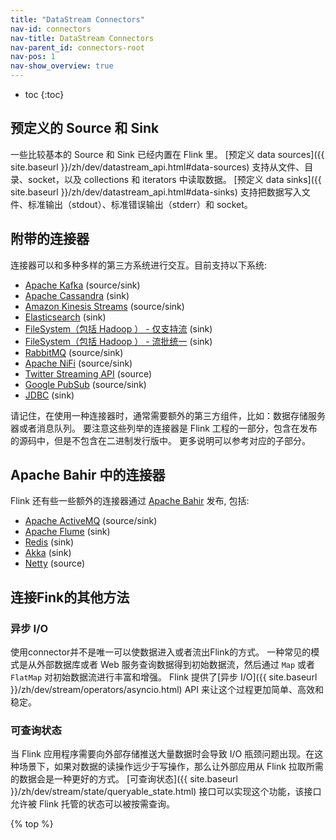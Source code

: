 ```yaml
---
title: "DataStream Connectors"
nav-id: connectors
nav-title: DataStream Connectors
nav-parent_id: connectors-root
nav-pos: 1
nav-show_overview: true
---
```

<!--
Licensed to the Apache Software Foundation (ASF) under one
or more contributor license agreements.  See the NOTICE file
distributed with this work for additional information
regarding copyright ownership.  The ASF licenses this file
to you under the Apache License, Version 2.0 (the
"License"); you may not use this file except in compliance
with the License.  You may obtain a copy of the License at

  http://www.apache.org/licenses/LICENSE-2.0

Unless required by applicable law or agreed to in writing,
software distributed under the License is distributed on an
"AS IS" BASIS, WITHOUT WARRANTIES OR CONDITIONS OF ANY
KIND, either express or implied.  See the License for the
specific language governing permissions and limitations
under the License.
-->

* toc
{:toc}

## 预定义的 Source 和 Sink

一些比较基本的 Source 和 Sink 已经内置在 Flink 里。
[预定义 data sources]({{ site.baseurl }}/zh/dev/datastream_api.html#data-sources) 支持从文件、目录、socket，以及 collections 和 iterators 中读取数据。
[预定义 data sinks]({{ site.baseurl }}/zh/dev/datastream_api.html#data-sinks) 支持把数据写入文件、标准输出（stdout）、标准错误输出（stderr）和 socket。

## 附带的连接器

连接器可以和多种多样的第三方系统进行交互。目前支持以下系统:

 * [Apache Kafka](kafka.html) (source/sink)
 * [Apache Cassandra](cassandra.html) (sink)
 * [Amazon Kinesis Streams](kinesis.html) (source/sink)
 * [Elasticsearch](elasticsearch.html) (sink)
 * [FileSystem（包括 Hadoop ） - 仅支持流](streamfile_sink.html) (sink)
 * [FileSystem（包括 Hadoop ） - 流批统一](file_sink.html) (sink)
 * [RabbitMQ](rabbitmq.html) (source/sink)
 * [Apache NiFi](nifi.html) (source/sink)
 * [Twitter Streaming API](twitter.html) (source)
 * [Google PubSub](pubsub.html) (source/sink)
 * [JDBC](jdbc.html) (sink)

请记住，在使用一种连接器时，通常需要额外的第三方组件，比如：数据存储服务器或者消息队列。
要注意这些列举的连接器是 Flink 工程的一部分，包含在发布的源码中，但是不包含在二进制发行版中。
更多说明可以参考对应的子部分。

## Apache Bahir 中的连接器

Flink 还有些一些额外的连接器通过 [Apache Bahir](https://bahir.apache.org/) 发布, 包括:

 * [Apache ActiveMQ](https://bahir.apache.org/docs/flink/current/flink-streaming-activemq/) (source/sink)
 * [Apache Flume](https://bahir.apache.org/docs/flink/current/flink-streaming-flume/) (sink)
 * [Redis](https://bahir.apache.org/docs/flink/current/flink-streaming-redis/) (sink)
 * [Akka](https://bahir.apache.org/docs/flink/current/flink-streaming-akka/) (sink)
 * [Netty](https://bahir.apache.org/docs/flink/current/flink-streaming-netty/) (source)

## 连接Fink的其他方法

### 异步 I/O

使用connector并不是唯一可以使数据进入或者流出Flink的方式。
一种常见的模式是从外部数据库或者 Web 服务查询数据得到初始数据流，然后通过 `Map` 或者 `FlatMap` 对初始数据流进行丰富和增强。
Flink 提供了[异步 I/O]({{ site.baseurl }}/zh/dev/stream/operators/asyncio.html) API 来让这个过程更加简单、高效和稳定。

### 可查询状态

当 Flink 应用程序需要向外部存储推送大量数据时会导致 I/O 瓶颈问题出现。在这种场景下，如果对数据的读操作远少于写操作，那么让外部应用从 Flink 拉取所需的数据会是一种更好的方式。
[可查询状态]({{ site.baseurl }}/zh/dev/stream/state/queryable_state.html) 接口可以实现这个功能，该接口允许被 Flink 托管的状态可以被按需查询。

{% top %}
